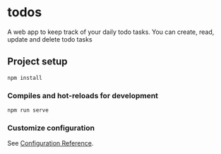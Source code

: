# todos

A web app to keep track of your daily todo tasks. You can create, read, update and delete todo tasks

## Project setup

```
npm install
```

### Compiles and hot-reloads for development

```
npm run serve
```

### Customize configuration

See [Configuration Reference](https://cli.vuejs.org/config/).
